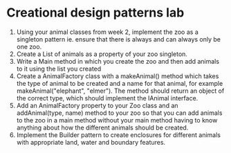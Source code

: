 # Creational design patterns lab


1. Using your animal classes from week 2, implement the zoo as a singleton pattern ie. ensure that there is always and can always only be one zoo.
2. Create a List of animals as a property of your zoo singleton.
2. Write a Main method in which you create the zoo and then add animals to it using the list you created
3. Create a AnimalFactory class with a makeAnimal() method which takes the type of animal to be created and a name for that animal, for example makeAnimal("elephant", "elmer"). The method should return an object of the correct type, which should implement the IAnimal interface.
4. Add an AnimalFactory property to  your Zoo class and an addAnimal(type, name) method to your zoo so that you can add animals to the zoo in a main method without your main method having to know anything about how the different animals should be created.
5. Implement the Builder pattern to create enclosures for different animals with appropriate land, water and boundary features.
